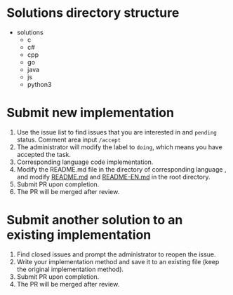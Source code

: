 # Solutions directory structure
- solutions
    - c
    - c#
    - cpp
    - go
    - java
    - js
    - python3

# Submit new implementation

1. Use the issue list to find issues that you are interested in and `pending` status. Comment area input `/accept`
1. The administrator will modify the label to `doing`, which means you have accepted the task.
1. Corresponding language code implementation.
1. Modify the README.md file in the directory of corresponding language , and modify [README.md](../../README.md) and [README-EN.md](../../README-EN.md) in the root directory.
1. Submit PR upon completion.
1. The PR will be merged after review.

# Submit another solution to an existing implementation

1. Find closed issues and prompt the administrator to reopen the issue.
2. Write your implementation method and save it to an existing file (keep the original implementation method).
3. Submit PR upon completion.
4. The PR will be merged after review.